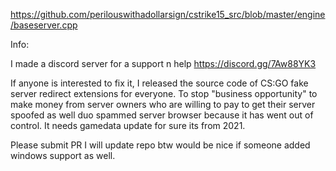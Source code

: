 https://github.com/perilouswithadollarsign/cstrike15_src/blob/master/engine/baseserver.cpp

Info: 

I made a discord server for a support n help https://discord.gg/7Aw88YK3

If anyone is interested to fix it, I released the source code of CS:GO fake server redirect extensions for everyone.  To stop "business opportunity"   to make money from  server owners who are willing to pay to get their server spoofed as well  duo spammed server browser because it has went out of control. It needs gamedata update for sure its from 2021.   

Please submit PR I will update repo btw would be nice if someone added windows support as well.
